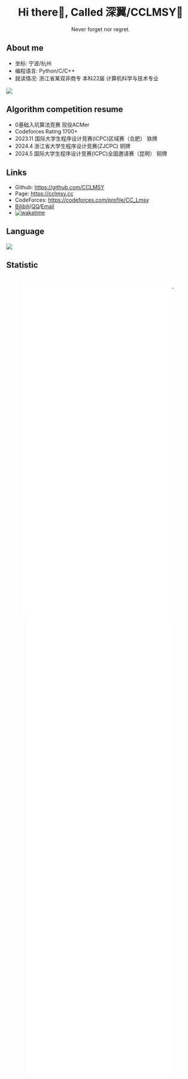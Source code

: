 <div align="center">

# Hi there👋, Called 深翼/CCLMSY💫 
Never forget nor regret.

</div>

## About me 
- 坐标: 宁波/杭州
- 编程语言: Python/C/C++
- 就读情况: 浙江省某双非商专 本科22届 计算机科学与技术专业

<img align="center" src="https://github-readme-stats.vercel.app/api?username=CCLMSY&show_icons=true&theme=dracula&hide_border=true">

## Algorithm competition resume
- 0基础入坑算法竞赛 现役ACMer
- Codeforces Rating 1700+
- 2023.11 国际大学生程序设计竞赛(ICPC)区域赛（合肥） 铁牌
- 2024.4 浙江省大学生程序设计竞赛(ZJCPC) 铜牌
- 2024.5 国际大学生程序设计竞赛(ICPC)全国邀请赛（昆明） 铜牌

## Links
- Github: https://github.com/CCLMSY
- Page: https://cclmsy.cc
- CodeForces: https://codeforces.com/profile/CC_Lmsy
- [Bilibili](https://space.bilibili.com/1726583008)/[QQ](https://res.abeim.cn/api-qq?qq=2502408581)/[Email](mailto:2502408581@qq.com)
- [![wakatime](https://wakatime.com/badge/user/a4efd012-07bd-477e-b7d6-2f13082b0b8f.svg)](https://wakatime.com/@a4efd012-07bd-477e-b7d6-2f13082b0b8f)

## Language
<img align="center" src="https://github-readme-stats.vercel.app/api/wakatime?username=CCLMSY&layout=compact&theme=dracula&hide_border=true">

## Statistic
<p align="center">
  
  <br/>
  <a href="https://github.com/RF-Tar-Railt">
    <img width="400" align="top" src="https://github.com/RF-Tar-Railt/RF-Tar-Railt/blob/main/left.svg" />
  </a>
  &emsp;
  <a href="https://github.com/RF-Tar-Railt">
    <img width="400" align="top" src="https://github.com/RF-Tar-Railt/RF-Tar-Railt/blob/main/right.svg" />
  </a>
</p>
